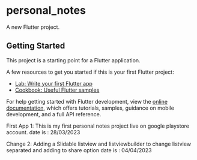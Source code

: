 # personal_notes

A new Flutter project.

## Getting Started

This project is a starting point for a Flutter application.

A few resources to get you started if this is your first Flutter project:

- [Lab: Write your first Flutter app](https://docs.flutter.dev/get-started/codelab)
- [Cookbook: Useful Flutter samples](https://docs.flutter.dev/cookbook)

For help getting started with Flutter development, view the
[online documentation](https://docs.flutter.dev/), which offers tutorials,
samples, guidance on mobile development, and a full API reference.
 
First App 1: This is my first personal notes project live on google playstore account. 
          date is : 28/03/2023

Change 2: Adding a Slidable listview and listviewbuilder to change listview separated and adding to share option
            date is : 04/04/2023 